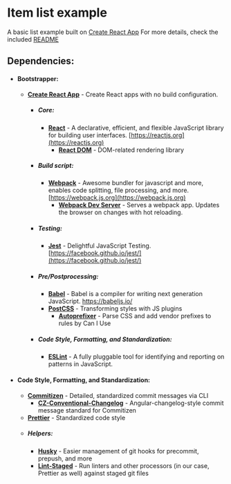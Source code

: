 # Item list example

A basic list example built on [Create React App](https://github.com/facebook/create-react-app)
For more details, check the included [README](CRA-README.md)

## Dependencies:

- #### Bootstrapper:
  - **[Create React App](https://github.com/facebook/create-react-app)** - Create React apps with no build configuration.

    - ##### Core:
      - **[React](https://github.com/facebook/react)** - A declarative, efficient, and flexible JavaScript library for building user interfaces. [https://reactjs.org](https://reactjs.org)
        - **[React DOM](https://www.npmjs.com/package/react-dom)** - DOM-related rendering library
    - ##### Build script:
      - **[Webpack](https://github.com/webpack/webpack)** - Awesome bundler for javascript and more, enables code splitting, file processing, and more. [https://webpack.js.org](https://webpack.js.org)
        - **[Webpack Dev Server](https://github.com/webpack/webpack-dev-server)** - Serves a webpack app. Updates the browser on changes with hot reloading.

    - ##### Testing:
      - **[Jest](https://github.com/facebook/jest)** - Delightful JavaScript Testing. [https://facebook.github.io/jest/](https://facebook.github.io/jest/)

    - ##### Pre/Postprocessing:
      - **[Babel](https://github.com/babel/babel)** - Babel is a compiler for writing next generation JavaScript. https://babeljs.io/
      - **[PostCSS](https://github.com/postcss/postcss)** - Transforming styles with JS plugins
        - **[Autoprefixer](https://github.com/postcss/autoprefixer)** - Parse CSS and add vendor prefixes to rules by Can I Use 

    - ##### Code Style, Formatting, and Standardization:
      - **[ESLint](https://github.com/eslint/eslint)** - A fully pluggable tool for identifying and reporting on patterns in JavaScript.

- #### Code Style, Formatting, and Standardization:
  - **[Commitizen](http://commitizen.github.io/cz-cli/)** - Detailed, standardized commit messages via CLI
    - **[CZ-Conventional-Changelog](https://github.com/commitizen/cz-conventional-changelog)** - Angular-changelog-style commit message standard for Commitizen
  - **[Prettier](https://prettier.io/)** - Standardized code style
  - ##### Helpers:
    - **[Husky](https://github.com/typicode/husky/tree/master)** - Easier management of git hooks for precommit, prepush, and more
    - **[Lint-Staged](https://github.com/okonet/lint-staged)** - Run linters and other processors (in our case, Prettier as well) against staged git files

